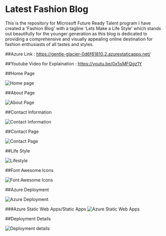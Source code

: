 # Latest Fashion Blog
This is the repository for Microsoft Future Ready Talent program
I have created a 'Fashion Blog' with a tagline 'Lets Make a Life Style' which stands out beautifully for the younger generation
as this blog is dedicated to providing a comprehensive and visually appealing online destination for fashion enthusiasts of all tastes and styles.


##Azure Link : https://gentle-glacier-0d6f61810.2.azurestaticapps.net/

##Youtube Video for Explaination : https://youtu.be/0x5sMFQgz1Y

##Home Page

![Home page](https://user-images.githubusercontent.com/77037123/212889376-1faee0c6-7510-46a2-a9a1-f413c1599a68.png)

##About Page

![About Page](https://user-images.githubusercontent.com/77037123/212889477-3af2b919-0921-44eb-9cbc-8ea6f3d64ea3.png)

##Contact Information


![Contact Information](https://user-images.githubusercontent.com/77037123/212889549-be24802f-e548-4cfb-91ae-c3cd3f318b7c.png)


##Contact Page

![Contact Page](https://user-images.githubusercontent.com/77037123/212889608-604c5b82-4167-47e8-b566-d34382350969.png)

##Life Style

![Lifestyle](https://user-images.githubusercontent.com/77037123/212889686-dd45221d-1d85-4012-861d-cbb2e86f2b47.png)

##Font Awesome Icons

![Font Awesome Icons](https://user-images.githubusercontent.com/77037123/212889756-06ccb113-f98c-4faf-9bff-80ff38001e27.png)


##Azure Deployment

![Azure Deployment](https://user-images.githubusercontent.com/77037123/212889812-ab9ae403-794a-4be4-ba73-a74af0e439fe.png)

###Azure Static Web Apps/Static Apps
![Azure Static Web Apps](https://user-images.githubusercontent.com/77037123/212889896-3d5fe001-47bc-43d9-a9d9-dd4e1efa6a04.png)

##Deployment Details

![Deployment details](https://user-images.githubusercontent.com/77037123/212889956-bfa61f50-c00e-4d19-bfc5-52796c899cd6.png)
